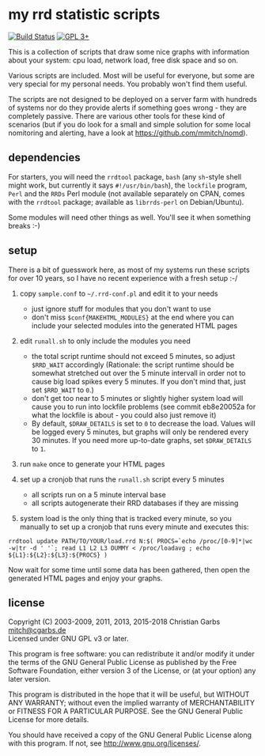 my rrd statistic scripts
========================

[![Build Status](https://travis-ci.org/mmitch/rrd.svg?branch=master)](https://travis-ci.org/mmitch/rrd)
[![GPL 3+](https://img.shields.io/badge/license-GPL%203%2B-blue.svg)](http://www.gnu.org/licenses/gpl-3.0-standalone.html)

This is a collection of scripts that draw some nice graphs with
information about your system: cpu load, network load, free disk space
and so on.

Various scripts are included.  Most will be useful for everyone, but
some are very special for my personal needs.  You probably won't find
them useful.

The scripts are not designed to be deployed on a server farm with
hundreds of systems nor do they provide alerts if something goes
wrong - they are completely passive.  There are various other tools
for these kind of scenarios (but if you do look for a small and simple
solution for some local nomitoring and alerting, have a look at
https://github.com/mmitch/nomd).

dependencies
------------

For starters, you will need the `rrdtool` package, `bash` (any
`sh`-style shell might work, but currently it says `#!/usr/bin/bash`),
the `lockfile` program, `Perl` and the `RRDs` Perl module (not
available separately on CPAN, comes with the `rrdtool` package;
available as `librrds-perl` on Debian/Ubuntu).

Some modules will need other things as well.  You'll see it when
something breaks :-)

setup
-----

There is a bit of guesswork here, as most of my systems run these
scripts for over 10 years, so I have no recent experience with a fresh
setup :-/

1. copy `sample.conf` to `~/.rrd-conf.pl` and edit it to your needs
   - just ignore stuff for modules that you don't want to use
   - don't miss `$conf{MAKEHTML_MODULES}` at the end where you can
     include your selected modules into the generated HTML pages

2. edit `runall.sh` to only include the modules you need
   - the total script runtime should not exceed 5 minutes, so adjust
     `$RRD_WAIT` accordingly (Rationale: the script runtime should be
     somewhat stretched out over the 5 minute intervall in order not
     to cause big load spikes every 5 minutes.  If you don't mind
     that, just set `$RRD_WAIT` to `0`.)
   - don't get too near to 5 minutes or slightly higher system load
     will cause you to run into lockfile problems (see commit
     eb8e20052a for what the lockfile is about - you could also just
     remove it)
   - By default, `$DRAW_DETAILS` is set to `0` to decrease the load.
     Values will be logged every 5 minutes, but graphs will only be
     rendered every 30 minutes.  If you need more up-to-date graphs,
     set `$DRAW_DETAILS` to `1`.

3. run `make` once to generate your HTML pages

4. set up a cronjob that runs the `runall.sh` script every 5 minutes
   - all scripts run on a 5 minute interval base
   - all scripts autogenerate their RRD databases if they are missing

5. system load is the only thing that is tracked every minute, so you
   manually to set up a cronjob that runs every minute and executes
   this:

``` shell
rrdtool update PATH/TO/YOUR/load.rrd N:$( PROCS=`echo /proc/[0-9]*|wc -w|tr -d ' '`; read L1 L2 L3 DUMMY < /proc/loadavg ; echo ${L1}:${L2}:${L3}:${PROCS} )
```

Now wait for some time until some data has been gathered, then open
the generated HTML pages and enjoy your graphs.

license
-------

Copyright (C) 2003-2009, 2011, 2013, 2015-2018  Christian Garbs <mitch@cgarbs.de>  
Licensed under GNU GPL v3 or later.

This program is free software: you can redistribute it and/or modify
it under the terms of the GNU General Public License as published by
the Free Software Foundation, either version 3 of the License, or
(at your option) any later version.

This program is distributed in the hope that it will be useful,
but WITHOUT ANY WARRANTY; without even the implied warranty of
MERCHANTABILITY or FITNESS FOR A PARTICULAR PURPOSE.  See the
GNU General Public License for more details.

You should have received a copy of the GNU General Public License
along with this program.  If not, see <http://www.gnu.org/licenses/>.
